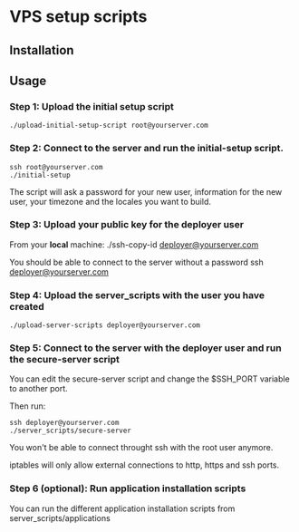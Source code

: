 # VPS setup scripts

## Installation

## Usage

### Step 1: Upload the initial setup script

    ./upload-initial-setup-script root@yourserver.com

### Step 2: Connect to the server and run the initial-setup script.

    ssh root@yourserver.com
    ./initial-setup

The script will ask a password for your new user, information for the new user, your timezone and the locales you
want to build.

### Step 3: Upload your public key for the deployer user

From your **local** machine:
    ./ssh-copy-id deployer@yourserver.com

You should be able to connect to the server without a password
    ssh deployer@yourserver.com

### Step 4: Upload the server_scripts with the user you have created

    ./upload-server-scripts deployer@yourserver.com

### Step 5: Connect to the server with the deployer user and run the secure-server script

You can edit the secure-server script and change the $SSH_PORT variable to another port.

Then run:

    ssh deployer@yourserver.com
    ./server_scripts/secure-server

You won't be able to connect throught ssh with the root user anymore.

iptables will only allow external connections to http, https and ssh ports.


### Step 6 (optional): Run application installation scripts

You can run the different application installation scripts from server_scripts/applications
